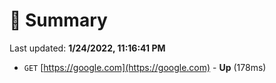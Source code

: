 # 📖 Summary
Last updated: **1/24/2022, 11:16:41 PM**

- `GET` [https://google.com](https://google.com) - **Up** (178ms)
